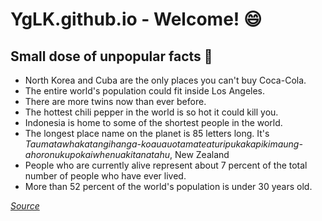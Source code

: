 # YgLK.github.io - Welcome! :smile:



## Small dose of unpopular facts :eyes: 

* North Korea and Cuba are the only places you can't buy Coca-Cola.
* The entire world's population could fit inside Los Angeles.
* There are more twins now than ever before.
* The hottest chili pepper in the world is so hot it could kill you.
* Indonesia is home to some of the shortest people in the world. 
* The longest place name on the planet is 85 letters long. 
It's _Taumatawhakatangihanga-koauauotamateaturipukakapikimaung-ahoronukupokaiwhenuakitanatahu_, New Zealand 
* People who are currently alive represent about 7 percent of the total number of people who have ever lived.
* More than 52 percent of the world's population is under 30 years old.






[_Source_](https://bestlifeonline.com/world-facts/)
